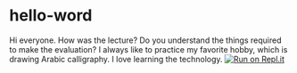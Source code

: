# hello-word
Hi everyone.
How was the lecture? Do you understand the things required to make the evaluation?
I always like to practice my favorite hobby, which is drawing Arabic calligraphy.
I love learning the technology.
[![Run on Repl.it](https://repl.it/badge/github/zahra1406/hello-word)](https://repl.it/github/zahra1406/hello-word)

